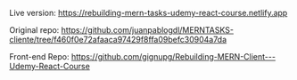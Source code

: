 Live version: https://rebuilding-mern-tasks-udemy-react-course.netlify.app

Original repo: https://github.com/juanpablogdl/MERNTASKS-cliente/tree/f460f0e72afaaca97429f8ffa09befc30904a7da

Front-end Repo: https://github.com/gignupg/Rebuilding-MERN-Client---Udemy-React-Course

